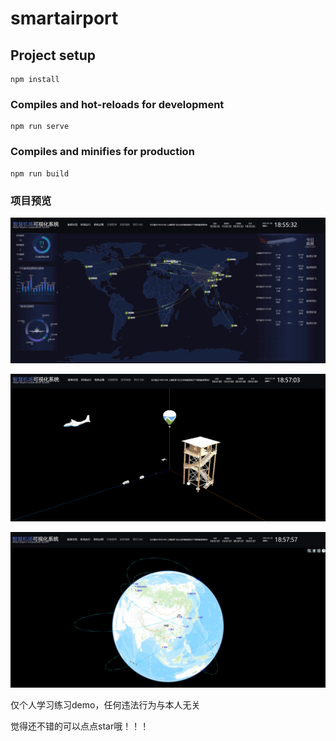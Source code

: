 # smartairport

## Project setup
```
npm install
```

### Compiles and hot-reloads for development
```
npm run serve
```

### Compiles and minifies for production
```
npm run build
```



### 项目预览

![](readmePic/网页捕获_28-1-2023_185539_localhost.jpg)

![](readmePic/网页捕获_28-1-2023_18575_localhost.jpg)

![](readmePic/网页捕获_28-1-2023_185759_localhost.jpg)

仅个人学习练习demo，任何违法行为与本人无关

觉得还不错的可以点点star哦！！！


